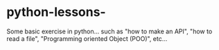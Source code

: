# python-lessons-
Some basic exercise in python... such as "how to make an API", "how to read a file", "Programming oriented Object (POO)", etc...
